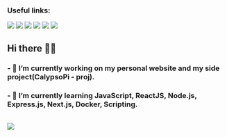 ### Useful links:
[![](https://img.shields.io/badge/linkedin-%230077B5.svg?style=for-the-badge&logo=linkedin)](https://www.linkedin.com/in/cristian-di-carlo-7bbb70166/)
[![](https://img.shields.io/badge/Telegram-2CA5E0?style=for-the-badge&logo=telegram&logoColor=white)](https://t.me/Okazakee)
[![](https://img.shields.io/badge/Twitter-1DA1F2?style=for-the-badge&logo=twitter&logoColor=white)](https://twitter.com/Okazakee_DEV)
[![](https://img.shields.io/badge/Instagram-E4405F?style=for-the-badge&logo=instagram&logoColor=white)](https://www.instagram.com/okazakee.dev/)
[![](https://img.shields.io/badge/YouTube-FF0000?style=for-the-badge&logo=youtube&logoColor=white)](https://www.youtube.com/channel/UCUogIHMOIHwCt3dlL-_CtMg)
[![](https://img.shields.io/badge/PayPal-00457C?style=for-the-badge&logo=paypal&logoColor=white)](https://paypal.me/CristianDiCarlo)

## Hi there 👋🏼

### - 🔭 I’m currently working on my personal website and my side project(CalypsoPi - proj).
### - 🌱 I’m currently learning JavaScript, ReactJS, Node.js, Express.js, Next.js, Docker, Scripting.
\
<img src="https://github-readme-stats.vercel.app/api/top-langs?username=okazakee&layout=compact&theme=aura"/>
